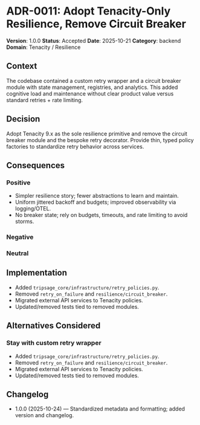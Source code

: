 # ADR-0011: Adopt Tenacity-Only Resilience, Remove Circuit Breaker

**Version**: 1.0.0
**Status**: Accepted
**Date**: 2025-10-21
**Category**: backend
**Domain**: Tenacity / Resilience

## Context

The codebase contained a custom retry wrapper and a circuit breaker module with
state management, registries, and analytics. This added cognitive load and
maintenance without clear product value versus standard retries + rate limiting.

## Decision

Adopt Tenacity 9.x as the sole resilience primitive and remove the circuit
breaker module and the bespoke retry decorator. Provide thin, typed policy
factories to standardize retry behavior across services.

## Consequences

### Positive

- Simpler resilience story; fewer abstractions to learn and maintain.
- Uniform jittered backoff and budgets; improved observability via logging/OTEL.
- No breaker state; rely on budgets, timeouts, and rate limiting to avoid storms.

### Negative

### Neutral

## Implementation

- Added `tripsage_core/infrastructure/retry_policies.py`.
- Removed `retry_on_failure` and `resilience/circuit_breaker`.
- Migrated external API services to Tenacity policies.
- Updated/removed tests tied to removed modules.

## Alternatives Considered

### Stay with custom retry wrapper

- Added `tripsage_core/infrastructure/retry_policies.py`.
- Removed `retry_on_failure` and `resilience/circuit_breaker`.
- Migrated external API services to Tenacity policies.
- Updated/removed tests tied to removed modules.

## Changelog

- 1.0.0 (2025-10-24) — Standardized metadata and formatting; added version and changelog.
